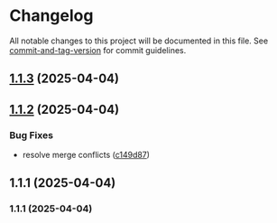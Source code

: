# Changelog

All notable changes to this project will be documented in this file. See [commit-and-tag-version](https://github.com/absolute-version/commit-and-tag-version) for commit guidelines.

## [1.1.3](https://github.com/sesamyab/wordpress-sesamy-2/compare/v1.1.2...v1.1.3) (2025-04-04)

## [1.1.2](https://github.com/sesamyab/wordpress-sesamy-2/compare/v1.2.1...v1.1.2) (2025-04-04)


### Bug Fixes

* resolve merge conflicts ([c149d87](https://github.com/sesamyab/wordpress-sesamy-2/commit/c149d872272d1125265dafb8173ecdad300f4e68))

## 1.1.1 (2025-04-04)

### 1.1.1 (2025-04-04)
